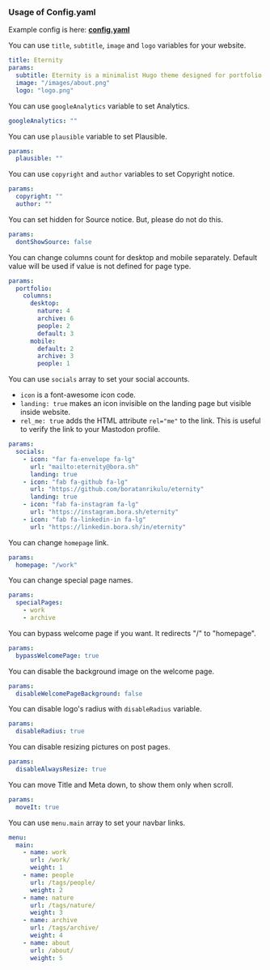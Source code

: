 ### Usage of Config.yaml

Example config is here: [**config.yaml**](/config.example.yaml)

You can use `title`, `subtitle`, `image` and `logo` variables for your website.

```yaml
title: Eternity
params:
  subtitle: Eternity is a minimalist Hugo theme designed for portfolio sites with a fresh feel.
  image: "/images/about.png"
  logo: "logo.png"
```

You can use `googleAnalytics` variable to set Analytics.

```yaml
googleAnalytics: ""
```

You can use `plausible` variable to set Plausible.

```yaml
params:
  plausible: ""
```

You can use `copyright` and `author` variables to set Copyright notice.

```yaml
params:
  copyright: ""
  author: ""
```

You can set hidden for Source notice. But, please do not do this.

```yaml
params:
  dontShowSource: false
```

You can change columns count for desktop and mobile separately. Default value will be used if value is not defined for page type.

```yaml
params:
  portfolio:
    columns:
      desktop:
        nature: 4
        archive: 6
        people: 2
        default: 3
      mobile:
        default: 2
        archive: 3
        people: 1
```

You can use `socials` array to set your social accounts.

- `icon` is a font-awesome icon code.
- `landing: true` makes an icon invisible on the landing page but visible inside website.
- `rel_me: true` adds the HTML attribute `rel="me"` to the link. This is useful to verify the link to your Mastodon profile.

```yaml
params:
  socials:
    - icon: "far fa-envelope fa-lg"
      url: "mailto:eternity@bora.sh"
      landing: true
    - icon: "fab fa-github fa-lg"
      url: "https://github.com/boratanrikulu/eternity"
      landing: true
    - icon: "fab fa-instagram fa-lg"
      url: "https://instagram.bora.sh/eternity"
    - icon: "fab fa-linkedin-in fa-lg"
      url: "https://linkedin.bora.sh/in/eternity"
```

You can change `homepage` link.

```yaml
params:
  homepage: "/work"
```

You can change special page names.

```yaml
params:
  specialPages:
    - work
    - archive
```

You can bypass welcome page if you want. It redirects "/" to "homepage".

```yaml
params:
  bypassWelcomePage: true
```

You can disable the background image on the welcome page.

```yaml
params:
  disableWelcomePageBackground: false
```

You can disable logo's radius with `disableRadius` variable.

```yaml
params:
  disableRadius: true
```

You can disable resizing pictures on post pages.

```yaml
params:
  disableAlwaysResize: true
```

You can move Title and Meta down, to show them only when scroll.

```yaml
params:
  moveIt: true
```

You can use `menu.main` array to set your navbar links.

```yaml
menu:
  main:
    - name: work
      url: /work/
      weight: 1
    - name: people
      url: /tags/people/
      weight: 2
    - name: nature
      url: /tags/nature/
      weight: 3
    - name: archive
      url: /tags/archive/
      weight: 4
    - name: about
      url: /about/
      weight: 5
```
